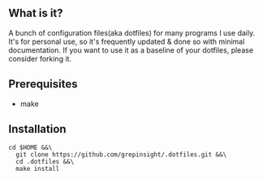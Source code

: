 What is it?
-------------
A bunch of configuration files(aka dotfiles) for many programs I use daily.
It's for personal use, so it's frequently updated & done so with minimal documentation.
If you want to use it as a baseline of your dotfiles, please consider forking it.


Prerequisites
-------------
* make

Installation
-------------

```shell
cd $HOME &&\
  git clone https://github.com/grepinsight/.dotfiles.git &&\
  cd .dotfiles &&\
  make install
```

